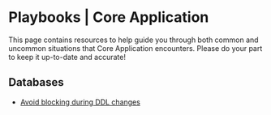 # Playbooks | Core Application

This page contains resources to help guide you through both common and uncommon situations that Core Application encounters. Please do your part to keep it up-to-date and accurate!

## Databases

- [Avoid blocking during DDL changes](avoid-blocking-during-ddl-changes.md)

